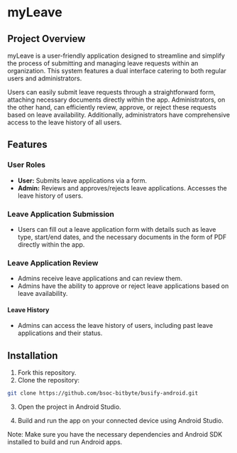 # myLeave

## Project Overview

myLeave is a user-friendly application designed to streamline and simplify the process of submitting and managing leave requests within an organization. This system features a dual interface catering to both regular users and administrators.

Users can easily submit leave requests through a straightforward form, attaching necessary documents directly within the app. Administrators, on the other hand, can efficiently review, approve, or reject these requests based on leave availability. Additionally, administrators have comprehensive access to the leave history of all users.

## Features

### User Roles
- **User:** Submits leave applications via a form.
- **Admin:** Reviews and approves/rejects leave applications. Accesses the leave history of users.

### Leave Application Submission
- Users can fill out a leave application form with details such as leave type, start/end dates, and the necessary documents in the form of PDF directly within the app.

### Leave Application Review
- Admins receive leave applications and can review them.
- Admins have the ability to approve or reject leave applications based on leave availability.
  
#### Leave History
- Admins can access the leave history of users, including past leave applications and their status.

## Installation

1. Fork this repository.
2. Clone the repository:

```bash
git clone https://github.com/bsoc-bitbyte/busify-android.git
```
3. Open the project in Android Studio.

4. Build and run the app on your connected device using Android Studio.

Note: Make sure you have the necessary dependencies and Android SDK installed to build and run Android apps.
